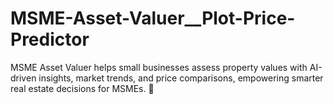 # MSME-Asset-Valuer__Plot-Price-Predictor
MSME Asset Valuer helps small businesses assess property values with AI-driven insights, market trends, and price comparisons, empowering smarter real estate decisions for MSMEs. 🚀
